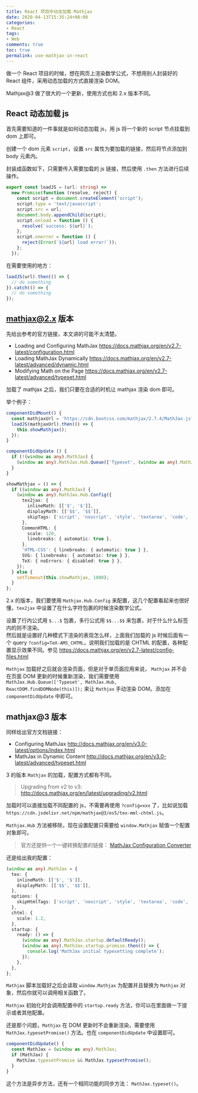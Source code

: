 ```yaml
---
title: React 项目中动态加载 Mathjax
date: 2020-04-13T15:35:24+08:00
categories: 
- React
tags:
- Web
comments: true
toc: true
permalink: use-mathjax-in-react
---
```


做一个 React 项目的时候，想在网页上渲染数学公式，不想用别人封装好的 React 组件，采用动态加载的方式直接渲染 DOM。

Mathjax@3 做了很大的一个更新，使用方式也和 2.x 版本不同。

<!-- more -->

## React 动态加载 js

首先需要知道的一件事就是如何动态加载 js，用 js 将一个新的 script 节点挂载到 dom 上即可。

创建一个 dom 元素 `script`，设置 `src` 属性为要加载的链接，然后将节点添加到 body 元素内。

封装成函数如下，只需要传入需要加载的 js 链接，然后使用 `.then` 方法进行后续操作。

```ts
export const loadJS = (url: string) =>
  new Promise(function (resolve, reject) {
    const script = document.createElement('script');
    script.type = 'text/javascript';
    script.src = url;
    document.body.appendChild(script);
    script.onload = function () {
      resolve(`success: ${url}`);
    };
    script.onerror = function () {
      reject(Error(`${url} load error!`));
    };
  });
```

在需要使用的地方：

```ts
loadJS(url).then(() => {
  // do something
}).catch(() => {
  // do something
});
```

## mathjax@2.x 版本

先给出参考的官方链接，本文讲的可能不太清楚。

- Loading and Configuring MathJax
  <https://docs.mathjax.org/en/v2.7-latest/configuration.html>
- Loading MathJax Dynamically
  <https://docs.mathjax.org/en/v2.7-latest/advanced/dynamic.html>
- Modifying Math on the Page
  <https://docs.mathjax.org/en/v2.7-latest/advanced/typeset.html>

加载了 mathjax 之后，我们只要在合适的时机让 mathjax 渲染 dom 即可。

举个例子：

```ts
componentDidMount() {
  const mathjaxUrl = 'https://cdn.bootcss.com/mathjax/2.7.4/MathJax.js?config=TeX-AMS_CHTML';
  loadJS(mathjaxUrl).then(() => {
    this.showMathjax();
  });
}

componentDidUpdate () {
  if (!(window as any).MathJax) {
    (window as any).MathJax.Hub.Queue(['Typeset', (window as any).MathJax.Hub, ReactDOM.findDOMNode(this)]);
  }
}

showMathjax = () => {
  if ((window as any).MathJax) {
    (window as any).MathJax.Hub.Config({
      tex2jax: {
        inlineMath: [['$', '$']],
        displayMath: [['$$', '$$']],
        skipTags: ['script', 'noscript', 'style', 'textarea', 'code', 'a'],
      },
      CommonHTML: {
        scale: 120,
        linebreaks: { automatic: true },
      },
      'HTML-CSS': { linebreaks: { automatic: true } },
      SVG: { linebreaks: { automatic: true } },
      TeX: { noErrors: { disabled: true } },
    });
  } else {
    setTimeout(this.showMathjax, 1000);
  }
};

```

2.x 的版本，我们要使用 `Mathjax.Hub.Config` 来配置，这几个配置看起来也很好懂，`tex2jax` 中设置了在什么字符包裹的时候渲染数学公式。

设置了行内公式用 `$...$` 包裹，多行公式用 `$$...$$` 来包裹，对于什么什么标签内的则不渲染。  
然后就是设置好几种模式下渲染的表现怎么样，上面我们加载的 js 时候后面有一个 query `?config=TeX-AMS_CHTML`，说明我们加载的是 CHTML 的配置，各种配置显示效果不同。参见 <https://docs.mathjax.org/en/v2.7-latest/config-files.html>

`Mathjax` 加载好之后就会渲染页面，但是对于单页面应用来说， `Mathjax` 并不会在页面 DOM 更新的时候重新渲染，我们需要使用 `MathJax.Hub.Queue(['Typeset', MathJax.Hub, ReactDOM.findDOMNode(this)]);` 来让  `Mathjax` 手动渲染 DOM。添加在 `componentDidUpdate` 中即可。

## mathjax@3 版本

同样给出官方文档链接：

- Configuring MathJax
  <http://docs.mathjax.org/en/v3.0-latest/options/index.html>
- MathJax in Dynamic Content
  <http://docs.mathjax.org/en/v3.0-latest/advanced/typeset.html>

3 的版本 `Mathjax` 的加载，配置方式都有不同。

> Upgrading from v2 to v3: <http://docs.mathjax.org/en/latest/upgrading/v2.html>

加载时可以直接加载不同配置的 js，不需要再使用 `?config=xxx` 了，比如说加载 `https://cdn.jsdelivr.net/npm/mathjax@3/es5/tex-mml-chtml.js`。

`Mathjax.Hub` 方法被移除，现在设置配置只需要给 `window.Mathjax` 赋值一个配置对象即可。

> 官方还提供一个一键转换配置的链接： [MathJax Configuration Converter](https://mathjax.github.io/MathJax-demos-web/convert-configuration/convert-configuration.html)

还是给出我的配置：

```ts
(window as any).MathJax = {
  tex: {
    inlineMath: [['$', '$']],
    displayMath: [['$$', '$$']],
  },
  options: {
    skipHtmlTags: ['script', 'noscript', 'style', 'textarea', 'code', 'a'],
  },
  chtml: {
    scale: 1.2,
  },
  startup: {
    ready: () => {
      (window as any).MathJax.startup.defaultReady();
      (window as any).MathJax.startup.promise.then(() => {
        console.log('MathJax initial typesetting complete');
      });
    },
  },
};
```

`Mathjax` 脚本加载好之后会读取 `window.Mathjax` 为配置并且替换为 `Mathjax` 对象，然后你就可以调用相关函数了。

`Mathjax` 初始化时会调用配置中的 `startup.ready` 方法，你可以在里面做一下提示或者其他配置。

还是那个问题，`Mathjax` 在 DOM 更新时不会重新渲染，需要使用 `MathJax.typesetPromise()` 方法。也在 `componentDidUpdate` 中设置即可。

```ts
componentDidUpdate() {
  const MathJax = (window as any).MathJax;
  if (MathJax) {
    MathJax.typesetPromise && MathJax.typesetPromise();
  }
}
```

这个方法是异步方法，还有一个相同功能的同步方法： `MathJax.typeset()`。
